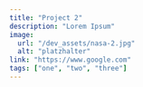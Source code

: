 ```yaml
---
title: "Project 2"
description: "Lorem Ipsum"
image:
  url: "/dev_assets/nasa-2.jpg"
  alt: "platzhalter"
link: "https://www.google.com"
tags: ["one", "two", "three"]
---
```

